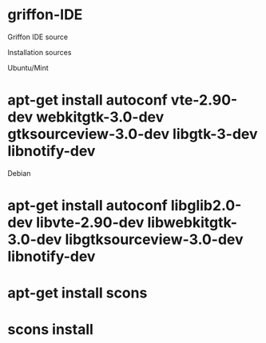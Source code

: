 griffon-IDE
===========

Griffon IDE source

Installation sources

 Ubuntu/Mint 
 # apt-get install autoconf vte-2.90-dev webkitgtk-3.0-dev gtksourceview-3.0-dev libgtk-3-dev libnotify-dev
 
 Debian 
 # apt-get install autoconf libglib2.0-dev libvte-2.90-dev libwebkitgtk-3.0-dev libgtksourceview-3.0-dev libnotify-dev

 # apt-get install scons

 # scons install

